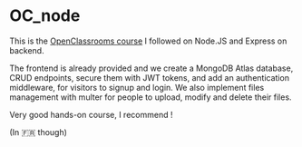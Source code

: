 # OC_node

This is the [OpenClassrooms course](https://openclassrooms.com/fr/courses/6390246-passez-au-full-stack-avec-node-js-express-et-mongodb/6466459-optimisez-la-structure-du-back-end) I followed on Node.JS and Express on backend.

The frontend is already provided and we create a MongoDB Atlas database, CRUD endpoints, secure them with JWT tokens, and add an authentication middleware, for visitors to signup and login.
We also implement files management with multer for people to upload, modify and delete their files.

Very good hands-on course, I recommend !

(In :fr: though)
